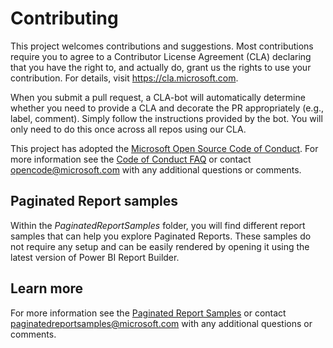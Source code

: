 # Contributing

This project welcomes contributions and suggestions.  Most contributions require you to agree to a
Contributor License Agreement (CLA) declaring that you have the right to, and actually do, grant us
the rights to use your contribution. For details, visit https://cla.microsoft.com.

When you submit a pull request, a CLA-bot will automatically determine whether you need to provide
a CLA and decorate the PR appropriately (e.g., label, comment). Simply follow the instructions
provided by the bot. You will only need to do this once across all repos using our CLA.

This project has adopted the [Microsoft Open Source Code of Conduct](https://opensource.microsoft.com/codeofconduct/).
For more information see the [Code of Conduct FAQ](https://opensource.microsoft.com/codeofconduct/faq/) or
contact [opencode@microsoft.com](mailto:opencode@microsoft.com) with any additional questions or comments.

## Paginated Report samples

Within the *PaginatedReportSamples* folder, you will find different report samples that can help you explore Paginated Reports. These samples do not require any setup and can be easily rendered by opening it using the latest version of Power BI Report Builder.

## Learn more
For more information see the [Paginated Report Samples](https://docs.microsoft.com/power-bi/paginated-reports/paginated-reports-samples/) or
contact [paginatedreportsamples@microsoft.com](mailto:paginatedreportsamples@microsoft.com)
with any additional questions or comments.

